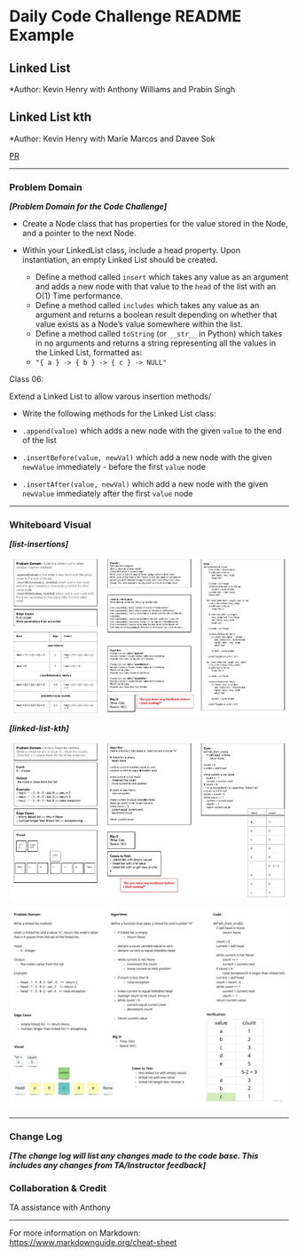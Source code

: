 # Daily Code Challenge README Example

## Linked List

*Author: Kevin Henry with Anthony Williams and Prabin Singh

## Linked List kth

*Author: Kevin Henry with Marie Marcos and Davee Sok

[PR](https://github.com/kevinhenry/data-structures-and-algorithms/pulls)

---

### Problem Domain

***[Problem Domain for the Code Challenge]***

- Create a Node class that has properties for the value stored in the Node, and a pointer to the next Node.
- Within your LinkedList class, include a head property. Upon instantiation, an empty Linked List should be created.

  - Define a method called `insert` which takes any value as an argument and adds a new node with that value to the `head` of the list with an O(1) Time performance.
  - Define a method called `includes` which takes any value as an argument and returns a boolean result depending on whether that value exists as a Node’s value somewhere within the list.
  - Define a method called `toString` (or `__str__` in Python) which takes in no arguments and returns a string representing all the values in the Linked List, formatted as:
  - `"{ a } -> { b } -> { c } -> NULL"`

Class 06:

Extend a Linked List to allow varous insertion methods/

- Write the following methods for the Linked List class:

- `.append(value)` which adds a new node with the given `value` to the end of the list
- `.insertBefore(value, newVal)` which add a new node with the given `newValue` immediately - before the first `value` node
- `.insertAfter(value, newVal)` which add a new node with the given `newValue` immediately after the first `value` node

---

### Whiteboard Visual

***[list-insertions]***

![list-insertions](https://github.com/kevinhenry/data-structures-and-algorithms/blob/main/python/code_challenges/img/list-insertions.jpg)

***[linked-list-kth]***

![linkled-list-kth](https://github.com/kevinhenry/data-structures-and-algorithms/blob/main/python/code_challenges/img/linked-list-kth.jpg)

![linkled-list-kth1](https://github.com/kevinhenry/data-structures-and-algorithms/blob/main/python/code_challenges/img/linked-list-kth1.jpg)

---

### Change Log

***[The change log will list any changes made to the code base. This includes any changes from TA/Instructor feedback]***

### Collaboration & Credit

TA assistance with Anthony

---

For more information on Markdown: https://www.markdownguide.org/cheat-sheet
